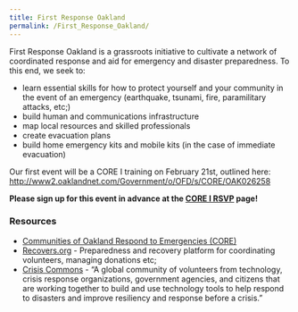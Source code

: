 ```yaml
---
title: First Response Oakland
permalink: /First_Response_Oakland/
---
```


First Response Oakland is a grassroots initiative to cultivate a network of coordinated response and aid for emergency and disaster preparedness. To this end, we seek to:

-   learn essential skills for how to protect yourself and your community in the event of an emergency (earthquake, tsunami, fire, paramilitary attacks, etc;)
-   build human and communications infrastructure
-   map local resources and skilled professionals
-   create evacuation plans
-   build home emergency kits and mobile kits (in the case of immediate evacuation)

Our first event will be a CORE I training on February 21st, outlined here: <http://www2.oaklandnet.com/Government/o/OFD/s/CORE/OAK026258>

**Please sign up for this event in advance at the [CORE I RSVP](/CORE_I_RSVP "wikilink") page!**

### Resources

-   [Communities of Oakland Respond to Emergencies (CORE)](http://www2.oaklandnet.com/Government/o/OFD/s/CORE/index.htm)
-   [Recovers.org](https://recovers.org/) - Preparedness and recovery platform for coordinating volunteers, managing donations etc;
-   [Crisis Commons](http://crisiscommons.org/) - “A global community of volunteers from technology, crisis response organizations, government agencies, and citizens that are working together to build and use technology tools to help respond to disasters and improve resiliency and response before a crisis.”
